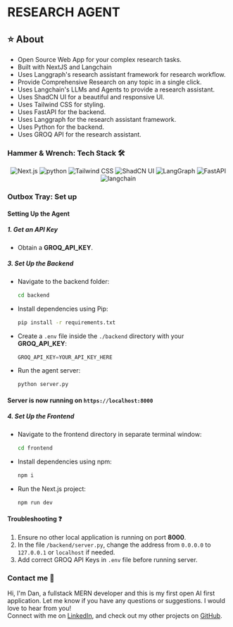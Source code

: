 # RESEARCH AGENT

[//]: ![research-agent](./assets/research-agent.png)

## ⭐ About

- Open Source Web App for your complex research tasks.
- Built with NextJS and Langchain
- Uses Langgraph's research assistant framework for research workflow.
- Provide Comprehensive Research on any topic in a single click.
- Uses Langchain's LLMs and Agents to provide a research assistant.
- Uses ShadCN UI for a beautiful and responsive UI.
- Uses Tailwind CSS for styling.
- Uses FastAPI for the backend.
- Uses Langgraph for the research assistant framework.
- Uses Python for the backend.
- Uses GROQ API for the research assistant.

### Hammer & Wrench: Tech Stack 🛠

<!-- markdownlint-disable MD033 -->
<div align="center">
  <img src="https://img.shields.io/badge/Next.js-black?logo=next.js" alt="Next.js" width="120" />
  <img src="https://img.shields.io/badge/python-yellow?logo=python" alt="python" width="115" />
  <img src="https://img.shields.io/badge/Tailwind_CSS-38B2AC?logo=tailwind-css&logoColor=white" alt="Tailwind CSS" width="170" />
  <img src="https://img.shields.io/badge/ShadCN--UI-7F56D9" alt="ShadCN UI" width="120" />
  <img src="https://img.shields.io/badge/LangGraph-purple" alt="LangGraph" width="120" />
  <img src="https://img.shields.io/badge/FastAPI-blue" alt="FastAPI" width="90" />
  <img src="https://img.shields.io/badge/LangChain-green" alt="langchain" width="120" />
</div>

### Outbox Tray: Set up

#### **Setting Up the Agent**

##### **1. Get an API Key**

- Obtain a **GROQ_API_KEY**.

##### **3. Set Up the Backend**

- Navigate to the backend folder:

   ```sh
   cd backend
   ```

- Install dependencies using Pip:

   ```sh
   pip install -r requirements.txt
   ```

- Create a `.env` file inside the `./backend` directory with your **GROQ_API_KEY**:

   ```py
   GROQ_API_KEY=YOUR_API_KEY_HERE
   ```

- Run the agent server:

   ```sh
   python server.py
   ```

#### Server is now running on `https://localhost:8000`

##### **4. Set Up the Frontend**

- Navigate to the frontend directory in separate terminal window:

   ```sh
   cd frontend
   ```

- Install dependencies using npm:

   ```sh
   npm i
   ```

- Run the Next.js project:

   ```sh
   npm run dev
   ```

#### **Troubleshooting** ❓

1. Ensure no other local application is running on port **8000**.
2. In the file `/backend/server.py`, change the address from `0.0.0.0` to `127.0.0.1` or `localhost` if needed.
3. Add correct GROQ API Keys in `.env` file before running server.

### Contact me 👀

Hi, I'm Dan, a fullstack MERN developer and this is my first open AI first application. Let me know if you have any questions or suggestions. I would love to hear from you!  
Connect with me on [LinkedIn](https://www.linkedin.com/in/dan-chanivet-574084b2/), and check out my other projects on [GitHub](https://github.com/flan02).
